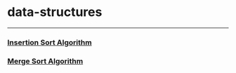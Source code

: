 # data-structures
<hr>

### [Insertion Sort Algorithm](https://github.com/BozkurtBerkay/data-structures/tree/main/insertionSort)
### [Merge Sort Algorithm](https://github.com/BozkurtBerkay/data-structures/tree/main/mergeSort)